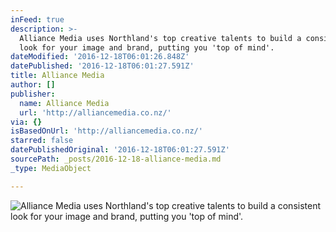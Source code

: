 ```yaml
---
inFeed: true
description: >-
  Alliance Media uses Northland's top creative talents to build a consistent
  look for your image and brand, putting you 'top of mind'.
dateModified: '2016-12-18T06:01:26.848Z'
datePublished: '2016-12-18T06:01:27.591Z'
title: Alliance Media
author: []
publisher:
  name: Alliance Media
  url: 'http://alliancemedia.co.nz/'
via: {}
isBasedOnUrl: 'http://alliancemedia.co.nz/'
starred: false
datePublishedOriginal: '2016-12-18T06:01:27.591Z'
sourcePath: _posts/2016-12-18-alliance-media.md
_type: MediaObject

---
```

![Alliance Media uses Northland's top creative talents to build a consistent look for your image and brand, putting you 'top of mind'.](https://the-grid-user-content.s3-us-west-2.amazonaws.com/643660d3-a066-4bc8-8609-45919b4311d0.jpg)